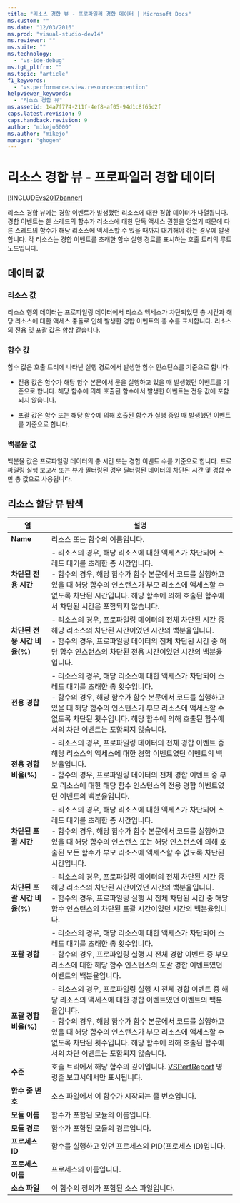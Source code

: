```yaml
---
title: "리소스 경합 뷰 - 프로파일러 경합 데이터 | Microsoft Docs"
ms.custom: ""
ms.date: "12/03/2016"
ms.prod: "visual-studio-dev14"
ms.reviewer: ""
ms.suite: ""
ms.technology: 
  - "vs-ide-debug"
ms.tgt_pltfrm: ""
ms.topic: "article"
f1_keywords: 
  - "vs.performance.view.resourcecontention"
helpviewer_keywords: 
  - "리소스 경합 뷰"
ms.assetid: 14a7f774-211f-4ef8-af05-94d1c8f65d2f
caps.latest.revision: 9
caps.handback.revision: 9
author: "mikejo5000"
ms.author: "mikejo"
manager: "ghogen"
---
```

# 리소스 경합 뷰 - 프로파일러 경합 데이터
[!INCLUDE[vs2017banner](../code-quality/includes/vs2017banner.md)]

리소스 경합 뷰에는 경합 이벤트가 발생했던 리소스에 대한 경합 데이터가 나열됩니다.  경합 이벤트는 한 스레드의 함수가 리소스에 대한 단독 액세스 권한을 얻었기 때문에 다른 스레드의 함수가 해당 리소스에 액세스할 수 있을 때까지 대기해야 하는 경우에 발생합니다.  각 리소스는 경합 이벤트를 초래한 함수 실행 경로를 표시하는 호출 트리의 루트 노드입니다.  
  
## 데이터 값  
  
### 리소스 값  
 리소스 행의 데이터는 프로파일링 데이터에서 리소스 액세스가 차단되었던 총 시간과 해당 리소스에 대한 액세스 충돌로 인해 발생한 경합 이벤트의 총 수를 표시합니다.  리소스의 전용 및 포괄 값은 항상 같습니다.  
  
### 함수 값  
 함수 값은 호출 트리에 나타난 실행 경로에서 발생한 함수 인스턴스를 기준으로 합니다.  
  
-   전용 값은 함수가 해당 함수 본문에서 문을 실행하고 있을 때 발생했던 이벤트를 기준으로 합니다.  해당 함수에 의해 호출된 함수에서 발생한 이벤트는 전용 값에 포함되지 않습니다.  
  
-   포괄 값은 함수 또는 해당 함수에 의해 호출된 함수가 실행 중일 때 발생했던 이벤트를 기준으로 합니다.  
  
### 백분율 값  
 백분율 값은 프로파일링 데이터의 총 시간 또는 경합 이벤트 수를 기준으로 합니다.  프로파일링 실행 보고서 또는 뷰가 필터링된 경우 필터링된 데이터의 차단된 시간 및 경합 수만 총 값으로 사용됩니다.  
  
## 리소스 할당 뷰 탐색  
  
|열|설명|  
|-------|--------|  
|**Name**|리소스 또는 함수의 이름입니다.|  
|**차단된 전용 시간**|-   리소스의 경우, 해당 리소스에 대한 액세스가 차단되어 스레드 대기를 초래한 총 시간입니다.<br />-   함수의 경우, 해당 함수가 함수 본문에서 코드를 실행하고 있을 때 해당 함수의 인스턴스가 부모 리소스에 액세스할 수 없도록 차단된 시간입니다.  해당 함수에 의해 호출된 함수에서 차단된 시간은 포함되지 않습니다.|  
|**차단된 전용 시간 비율\(%\)**|-   리소스의 경우, 프로파일링 데이터의 전체 차단된 시간 중 해당 리소스의 차단된 시간이었던 시간의 백분율입니다.<br />-   함수의 경우, 프로파일링 데이터의 전체 차단된 시간 중 해당 함수 인스턴스의 차단된 전용 시간이었던 시간의 백분율입니다.|  
|**전용 경합**|-   리소스의 경우, 해당 리소스에 대한 액세스가 차단되어 스레드 대기를 초래한 총 횟수입니다.<br />-   함수의 경우, 해당 함수가 함수 본문에서 코드를 실행하고 있을 때 해당 함수의 인스턴스가 부모 리소스에 액세스할 수 없도록 차단된 횟수입니다.  해당 함수에 의해 호출된 함수에서의 차단 이벤트는 포함되지 않습니다.|  
|**전용 경합 비율\(%\)**|-   리소스의 경우, 프로파일링 데이터의 전체 경합 이벤트 중 해당 리소스의 액세스에 대한 경합 이벤트였던 이벤트의 백분율입니다.<br />-   함수의 경우, 프로파일링 데이터의 전체 경합 이벤트 중 부모 리소스에 대한 해당 함수 인스턴스의 전용 경합 이벤트였던 이벤트의 백분율입니다.|  
|**차단된 포괄 시간**|-   리소스의 경우, 해당 리소스에 대한 액세스가 차단되어 스레드 대기를 초래한 총 시간입니다.<br />-   함수의 경우, 해당 함수가 함수 본문에서 코드를 실행하고 있을 때 해당 함수의 인스턴스 또는 해당 인스턴스에 의해 호출된 모든 함수가 부모 리소스에 액세스할 수 없도록 차단된 시간입니다.|  
|**차단된 포괄 시간 비율\(%\)**|-   리소스의 경우, 프로파일링 데이터의 전체 차단된 시간 중 해당 리소스의 차단된 시간이었던 시간의 백분율입니다.<br />-   함수의 경우, 프로파일링 실행 시 전체 차단된 시간 중 해당 함수 인스턴스의 차단된 포괄 시간이었던 시간의 백분율입니다.|  
|**포괄 경합**|-   리소스의 경우, 해당 리소스에 대한 액세스가 차단되어 스레드 대기를 초래한 총 횟수입니다.<br />-   함수의 경우, 프로파일링 실행 시 전체 경합 이벤트 중 부모 리소스에 대한 해당 함수 인스턴스의 포괄 경합 이벤트였던 이벤트의 백분율입니다.|  
|**포괄 경합 비율\(%\)**|-   리소스의 경우, 프로파일링 실행 시 전체 경합 이벤트 중 해당 리소스의 액세스에 대한 경합 이벤트였던 이벤트의 백분율입니다.<br />-   함수의 경우, 해당 함수가 함수 본문에서 코드를 실행하고 있을 때 해당 함수의 인스턴스가 부모 리소스에 액세스할 수 없도록 차단된 횟수입니다.  해당 함수에 의해 호출된 함수에서의 차단 이벤트는 포함되지 않습니다.|  
|**수준**|호출 트리에서 해당 함수의 깊이입니다.  [VSPerfReport](../profiling/vsperfreport.md) 명령줄 보고서에서만 표시됩니다.|  
|**함수 줄 번호**|소스 파일에서 이 함수가 시작되는 줄 번호입니다.|  
|**모듈 이름**|함수가 포함된 모듈의 이름입니다.|  
|**모듈 경로**|함수가 포함된 모듈의 경로입니다.|  
|**프로세스 ID**|함수를 실행하고 있던 프로세스의 PID\(프로세스 ID\)입니다.|  
|**프로세스 이름**|프로세스의 이름입니다.|  
|**소스 파일**|이 함수의 정의가 포함된 소스 파일입니다.|